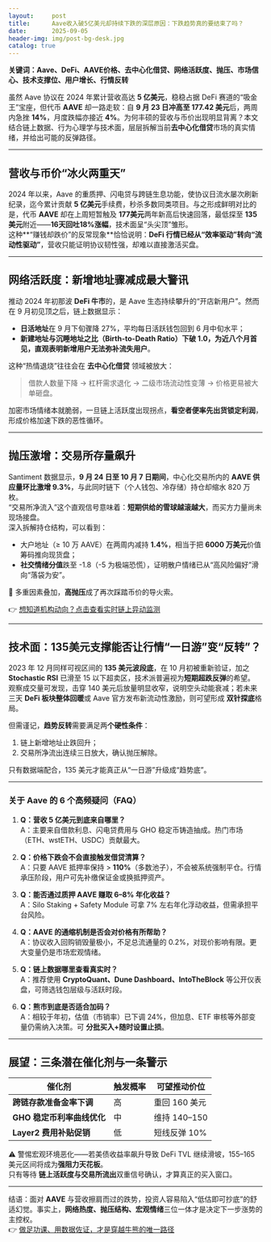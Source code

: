 ```yaml
---
layout:     post
title:      Aave收入破5亿美元却持续下跌的深层原因：下跌趋势真的要结束了吗？
date:       2025-09-05
header-img: img/post-bg-desk.jpg
catalog: true
---
```


**关键词：Aave、DeFi、AAVE价格、去中心化借贷、网络活跃度、抛压、市场信心、技术支撑位、用户增长、行情反转**

虽然 Aave 协议在 2024 年累计营收高达 **5 亿美元**，稳稳占据 DeFi 赛道的“吸金王”宝座，但代币 **AAVE** 却一路走软：自 **9 月 23 日冲高至 177.42 美元**后，两周内急挫 **14%**，月度跌幅亦接近 **4%**。为何丰硕的营收与币价出现明显背离？本文结合链上数据、行为心理学与技术面，层层拆解当前**去中心化借贷**市场的真实情绪，并给出可能的反弹路径。

---

## 营收与币价“冰火两重天”

2024 年以来，Aave 的重质押、闪电贷与跨链生息功能，使协议日流水屡次刷新纪录，迄今累计贡献 **5 亿美元**手续费，秒杀多数同类项目。与之形成鲜明对比的是，代币 **AAVE** 却在上周短暂触及 **177美元**两年新高后快速回落，最低探至 **135美元**附近——**16天回吐18%涨幅**，技术面呈“头尖顶”雏形。  
这种**“赚钱却跌价”的反常现象**恰恰说明：**DeFi 行情已经从“效率驱动”转向“流动性驱动”**，营收只能证明协议韧性强，却难以直接激活买盘。

---

## 网络活跃度：新增地址骤减成最大警讯

推动 2024 年初那波 **DeFi 牛市**的，是 Aave 生态持续攀升的“开店新用户”。然而在 9 月初见顶之后，链上数据显示：

- **日活地址**在 9 月下旬骤降 27%，平均每日活跃钱包回到 6 月中旬水平；  
- **新建地址与沉睡地址之比（Birth-to-Death Ratio）**下破 1.0，为近八个月首见，直观表明**新增用户无法弥补流失用户**。

这种“热情退烧”往往会在 **去中心化借贷** 领域被放大：  
> 借款人数量下降 → 杠杆需求退化 → 二级市场流动性变薄 → 价格更易被大单砸盘。

加密市场情绪本就脆弱，一旦链上活跃度出现拐点，**看空者便率先出货锁定利润**，形成价格加速下跌的恶性循环。

---

## 抛压激增：交易所存量飙升

Santiment 数据显示，**9 月 24 日至 10 月 7 日期间**，中心化交易所内的 **AAVE 供应量环比激增 9.3%**，与此同时链下（个人钱包、冷存储）持仓却缩水 820 万枚。  
“交易所净流入”这个直观信号意味着：**短期供给的雪球越滚越大**，而买方力量尚未现场接盘。  
深入拆解持仓结构，可以看到：

- 大户地址（≥ 10 万 AAVE）在两周内减持 **1.4%**，相当于把 **6000 万美元**价值筹码推向现货盘；  
- **社交情绪分值**跌至 -1.8（-5 为极端恐慌），证明散户情绪已从“高风险偏好”滑向“落袋为安”。

🚨 多重因素叠加，**高抛压**成了再次踩踏币价的导火索。  

👉 [想知道机构动向？点击查看实时链上异动监测](https://okxdog.com/)

---

## 技术面：135美元支撑能否让行情“一日游”变“反转”？

2023 年 12 月同样可视区间的 **135 美元波段底**，在 10 月初被重新验证，加之 **Stochastic RSI** 已滑至 15 以下超卖区，技术派普遍视为**短期超跌反弹**的希望。  
观察成交量可发现，击穿 140 美元后放量明显收窄，说明空头动能衰减；若未来三天 **DeFi 板块整体回暖**或 Aave 官方发布新流动性激励，则可望形成 **双针探底**格局。

但需谨记，**趋势反转**需要满足两**个硬性条件**：
1. 链上新增地址止跌回升；  
2. 交易所净流出连续三日放大，确认抛压解除。

只有数据端配合，135 美元才能真正从“一日游”升级成“趋势底”。

---

### 关于 Aave 的 6 个高频疑问（FAQ）

1. **Q：营收 5 亿美元到底来自哪里？**  
   A：主要来自借款利息、闪电贷费用与 GHO 稳定币铸造抽成。热门市场（ETH、wstETH、USDC）贡献最大。

2. **Q：价格下跌会不会直接触发借贷清算？**  
   A：只要 AAVE 抵押率保持 > **110%**（多数池子），不会被系统强制平仓。行情承压阶段，用户可先补缴保证金或换抵押资产。

3. **Q：能否通过质押 AAVE 赚取 6–8% 年化收益？**  
   A：Silo Staking + Safety Module 可拿 7% 左右年化浮动收益，但需承担平台风险。

4. **Q：AAVE 的通缩机制是否会对价格有所帮助？**  
   A：协议收入回购销毁量极小，不足总流通量的 0.2%，对现价影响有限。更大变量仍是市场宏观情绪。

5. **Q：链上数据哪里查看真实时？**  
   A：推荐使用 **CryptoQuant、Dune Dashboard、IntoTheBlock** 等公开仪表盘，可筛选钱包层级与活跃时段。

6. **Q：熊市到底是否适合加码？**  
   A：相较于年初，估值（市销率）已下调 24%，但加息、ETF 审核等外部变量仍需纳入决策。可 **分批买入+随时设置止损**。

---

## 展望：三条潜在催化剂与一条警示

| 催化剂 | 触发概率 | 可望推动价位 |
| --- | --- | --- |
| **跨链存款准备金率下调** | 高 | 重回 160 美元 |
| **GHO 稳定币利率曲线优化** | 中 | 维持 140–150 |
| **Layer2 费用补贴促销** | 低 | 短线反弹 10% |

⚠️ 警惕宏观环境恶化——若美债收益率飙升导致 DeFi TVL 继续滑坡，155–165 美元区间将成为**强阻力天花板**。  
只有等待 **链上活跃度与交易所流出**双重信号确认，才算真正的买入窗口。

---

结语：面对 **AAVE** 与营收擦肩而过的跌势，投资人容易陷入“低估即可抄底”的舒适幻觉。事实上，**网络热度、抛压结构、宏观情绪**三位一体才是决定下一步涨势的主控权。  
👉 [做足功课、用数据佐证，才是穿越牛熊的唯一路径](https://okxdog.com/)